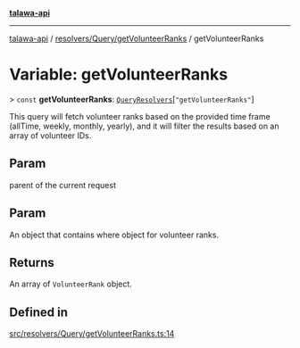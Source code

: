 [**talawa-api**](../../../../README.md)

***

[talawa-api](../../../../modules.md) / [resolvers/Query/getVolunteerRanks](../README.md) / getVolunteerRanks

# Variable: getVolunteerRanks

\> `const` **getVolunteerRanks**: [`QueryResolvers`](../../../../types/generatedGraphQLTypes/type-aliases/QueryResolvers.md)\[`"getVolunteerRanks"`\]

This query will fetch volunteer ranks based on the provided time frame (allTime, weekly, monthly, yearly),
and it will filter the results based on an array of volunteer IDs.

## Param

parent of the current request

## Param

An object that contains where object for volunteer ranks.

## Returns

An array of `VolunteerRank` object.

## Defined in

[src/resolvers/Query/getVolunteerRanks.ts:14](https://github.com/PalisadoesFoundation/talawa-api/blob/5c5b29a0ea487bda8306089fe128f43f3be29f94/src/resolvers/Query/getVolunteerRanks.ts#L14)
